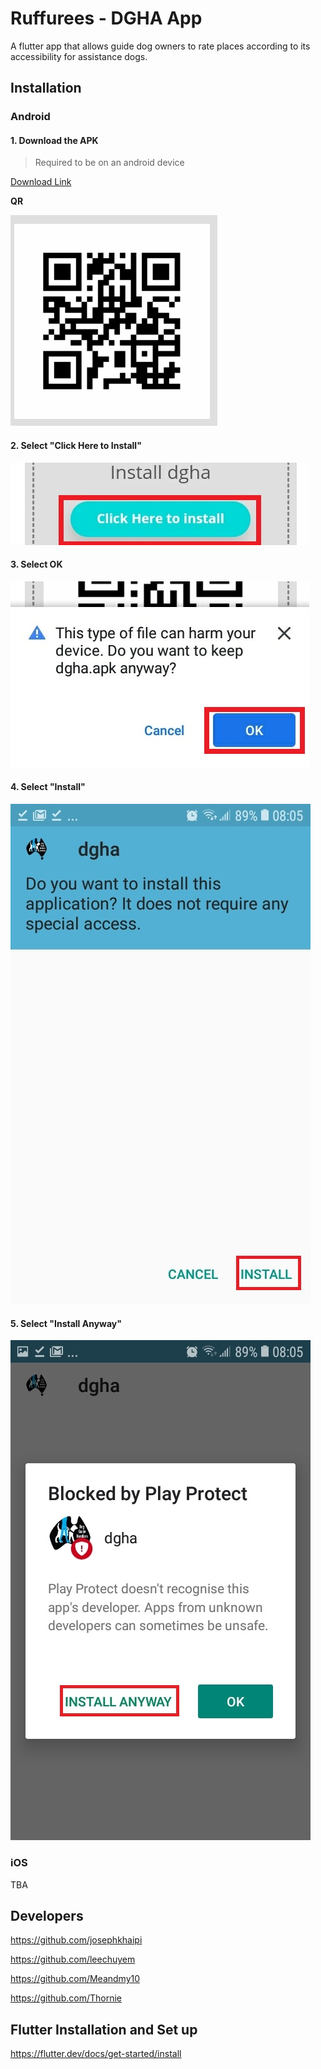 # Ruffurees - DGHA App

A flutter app that allows guide dog owners to rate places according to its accessibility for assistance dogs.

## Installation
### Android

#### 1. Download the APK

> Required to be on an android device

[Download Link](http://bit.ly/2DquBRx)

**QR**

![QR](assets/QR.PNG)


#### 2. Select "Click Here to Install"
![QR](assets/select_install.jpg)

#### 3. Select OK
![QR](assets/ok.jpg)

#### 4. Select "Install"
![QR](assets/install.jpg)

#### 5. Select "Install Anyway"
![QR](assets/install_anyway.jpg)

### iOS

TBA

## Developers

https://github.com/josephkhaipi

https://github.com/leechuyem

https://github.com/Meandmy10

https://github.com/Thornie

## Flutter Installation and Set up
https://flutter.dev/docs/get-started/install

